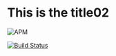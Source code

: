 # This is the title02

![APM](https://img.shields.io/apm/l/vim-mode)

[![Build Status](https://travis-ci.com/ScaledFlow/readme-generator.svg?branch=master)](https://travis-ci.com/ScaledFlow/readme-generator)
